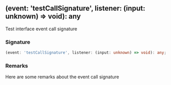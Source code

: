 ## (event: 'testCallSignature', listener: (input: unknown) => void): any

Test interface event call signature

<h3 id="_call_-signature">Signature</h3>

```typescript
(event: 'testCallSignature', listener: (input: unknown) => void): any;
```

<h3 id="_call_-remarks">Remarks</h3>

Here are some remarks about the event call signature
